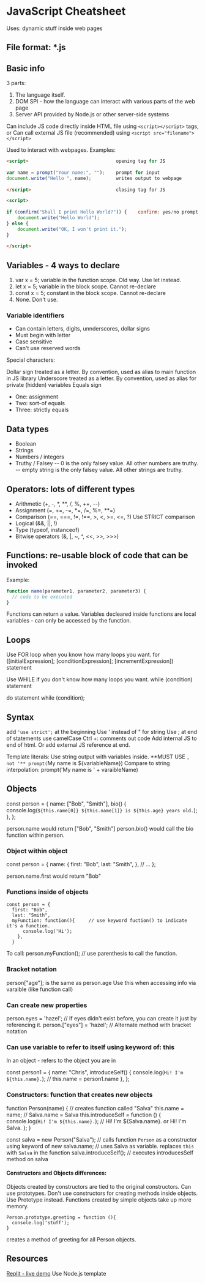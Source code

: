 # JavaScript Cheatsheet

Uses: dynamic stuff inside web pages

## File format: *.js

## Basic info

3 parts:

1. The language itself.
2. DOM SPI - how the language can interact with various parts of the web page
3. Server API provided by Node.js or other server-side systems

Can include JS code directly inside HTML file using `<script></script>` tags, or
Can call external JS file (recommended) using `<script src="filename"></script>`

Used to interact with webpages.  Examples:

```html
<script>                                opening tag for JS
 
var name = prompt("Your name:", "");    prompt for input
document.write("Hello ", name);         writes output to webpage
 
</script>                               closing tag for JS
```

```html
<script>
 
if (confirm("Shall I print Hello World?")) {    confirm: yes/no prompt that returns true/false
    document.write("Hello World");
} else {
    document.write("OK, I won't print it.");
}
 
</script>
```

## Variables - 4 ways to declare

1. var x = 5;       variable in the function scope.  Old way.  Use let instead.
2. let x = 5;       variable in the block scope.  Cannot re-declare
3. const x = 5;     constant in the block scope.  Cannot re-declare
4. None.  Don't use.

### Variable identifiers

- Can contain letters, digits, unnderscores, dollar signs
- Must begin with letter
- Case sensitive
- Can't use reserved words

Special characters:

Dollar sign treated as a letter.  By convention, used as alias to main function in JS library
Underscore treated as a letter.  By convention, used as alias for private (hidden) variables
Equals sign

- One: assignment
- Two: sort-of equals
- Three: strictly equals

## Data types

- Boolean
- Strings
- Numbers / integers
- Truthy / Falsey
  -- 0 is the only falsey value.  All other numbers are truthy.
  -- empty string is the only falsey value.  All other strings are truthy.

## Operators: lots of different types

- Arithmetic (+, -, *, **, /, %, ++, --)
- Assignment (=, +=, -=, *=, /=, %=, **=)
- Comparison (==, ===, !=, !==, >, <, >=, <=, ?)     Use STRICT comparison
- Logical (&&, ||, !)
- Type (typeof, instanceof)
- Bitwise operators (&, |, ~, ^, <<, >>, >>>)

## Functions: re-usable block of code that can be invoked

Example:

```javascript
function name(parameter1, parameter2, parameter3) {
  // code to be executed
}
```

Functions can return a value.
Variables decleared inside functions are local variables - can only be accessed by the function.

## Loops

Use FOR loop when you know how many loops you want.
for ([initialExpression]; [conditionExpression]; [incrementExpression])
  statement

Use WHILE if you don't know how many loops you want.
while (condition)
  statement

do
  statement
while (condition);

## Syntax

add `'use strict';` at the beginning
Use ' instead of " for string
Use ; at end of statements
use camelCase
Ctrl +: comments out code
Add internal JS to end of html. Or add external JS reference at end.

Template literals: Use string output with variables inside.  **MUST USE `, not '**
prompt(`My name is ${variableName})
Compare to string interpolation:
prompt('My name is ' + varaibleName)

## Objects

const person = {
  name: ["Bob", "Smith"],
  bio() {
    console.log(`${this.name[0]} ${this.name[1]} is ${this.age} years old.`);
  },
};

person.name would return ["Bob", "Smith"]
person.bio() would call the bio function within person.

### Object within object

const person = {
  name: {
    first: "Bob",
    last: "Smith",
  },
  // …
};

person.name.first would return "Bob"

### Functions inside of objects

``` JS
const person = {
  first: "Bob",
  last: "Smith",
  myFunction: function(){     // use keyword fuction() to indicate it's a function.
      console.log('Hi');
    },
  }
  ```

To call:
person.myFunction();  // use parenthesis to call the function.

### Bracket notation

person["age"]; is the same as person.age
Use this when accessing info via varaible (like function call)

### Can create new properties

person.eyes = 'hazel';      // If eyes didn't exist before, you can create it just by referencing it.
person.["eyes"] = 'hazel';  // Alternate method with bracket notation

### Can use variable to refer to itself using keyword of: this

In an object - refers to the object you are in

const person1 = {
  name: "Chris",
  introduceSelf() {
    console.log(`Hi! I'm ${this.name}.`);   // this.name = person1.name
  },
};

### Constructors: function that creates new objects

function Person(name) {                     // creates function called "Salva"
  this.name = name;                         // Salva.name = Salva
  this.introduceSelf = function () {
    console.log(`Hi! I'm ${this.name}.`);   // Hi! I'm ${Salva.name}.   or Hi! I'm Salva.
  };
}

const salva = new Person("Salva");   // calls function `Person` as a constructor using keyword of new
salva.name;                          // uses Salva as variable.  replaces `this` with `Salva` in the function
salva.introduceSelf();               // executes introducesSelf method on salva

#### Constructors and Objects differences:

Objects created by constructors are tied to the original constructors.  Can use prototypes.
Don't use constructors for creating methods inside objects.  Use Prototype instead.  Functions created by simple objects take up more memory.

``` JS
Person.prototype.greeting = function (){
  console.log('stuff');
} 
```

creates a method of greeting for all Person objects.

## Resources

[Replit - live demo](https://replit.com)  Use Node.js template
